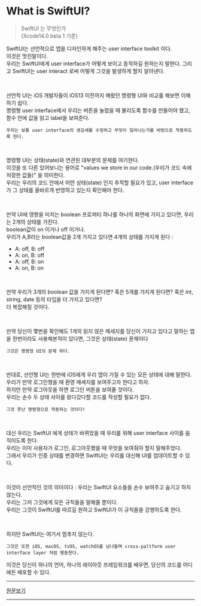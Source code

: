 # What is SwiftUI?

> SwiftUI 는 무엇인가  
> (Xcode14.0 beta 1 기준)

SwiftUI는 선언적으로 앱을 디자인하게 해주는 user interface toolkit 이다.  
이것은 멋진말이다.  
우리는 SwiftUI에게 user interface가 어떻게 보이고 동작하길 원하는지 말한다. 그리고 SwiftUI는 user interact 로써 어떻게 그것을 발생하게 할지 알아낸다.  

</br>

선언적 UI는 iOS 개발자들이 iOS13 이전까지 해왔던 명령형 UI와 비교를 해보면 이해하기 쉽다.  
명령형 user interface에서 우리는 버튼을 눌렀을 때 불리도록 함수를 만들어야 했고, 함수 안에 값을 읽고 label을 보여준다. 
```
우리는 보통 user interface의 생김새를 수정하고 무엇이 일어나는가를 바탕으로 작동하도록 한다.
```

</br>

명령형 UI는 상태(state)와 연관된 대부분의 문제를 야기한다.   
이것을 또 다른 있어보니는 용어로 "values we store in our code.(우리가 코드 속에 저장한 값들)" 을 의미한다.  
우리는 우리의 코드 안에서 어떤 상태(state) 인지 추적할 필요가 있고, user interface가 그 상태를 올바르게 반영하고 있는지 확인해야 한다.

</br>

만약 UI에 영향을 미치는 boolean 프로퍼티 하나를 하나의 화면에 가지고 있다면, 우리는 2개의 상태를 가진다.   
boolean값이 on 이거나 off 이거나.  
우리가 A,B라는 boolean값을 2개 가지고 있다면 4개의 상태를 가지게 된다 :  
- A: off, B: off  
- A: on, B: off 
- A: off, B: on
- A: on, B: on

</br>

만약 우리가 3개의 boolean 값을 가지게 된다면? 혹은 5개를 가지게 된다면? 혹은 int, string, date 등의 타입을 더 가지고 있다면?  
더 복잡해질 것이다.  

</br>

만약 당신이 몇번을 확인해도 1개의 읽지 않은 매세지를 당신이 가지고 있다고 말하는 앱을 한번이라도 사용해본적이 있다면, 그것은 상태(state) 문제이다 
```
그것은 명령형 UI의 문제 하다.  
```

</br>

반대로, 선언형 UI는 한번에 iOS에게 우리 앱이 가질 수 있는 모든 상태에 대해 말한다.  
우리가 만약 로그인했을 때 환영 매세지를 보여주고자 한다고 하자.  
하지만 만약 로그아웃을 하면 로그인 버튼을 보여줄 것이다.   
우리는 손수 두 상태 사이를 왔다갔다할 코드를 작성할 필요가 없다. 
```
그것 못난 명령형으로 작동하는 것이다!  
```

</br>

대신 우리는 SwiftUI 에게 상태가 바뀌었을 때 우리를 위해 user interface 사이를 움직이도록 한다.  
우리는 이미 사용자가 로그인, 로그아웃했을 때 무엇을 보여줘야 할지 말해주었다.  
그래서 우리가 인증 상태를 변경하면 SwiftUI는 우리를 대신해 UI를 업데이트할 수 있다.  

</br>

이것이 선언적인 것의 의미이다 : 우리는 SwiftUI 요소들을 손수 보여주고 숨기고 하지 않는다.  
우리는 그저 그것에게 모든 규칙들을 말해줄 뿐이다.  
우리는 그것이 SwiftUI를 따르길 원하고 SwiftUI가 이 규칙들을 강행하도록 한다.

</br>

하지만 SwiftUI는 여기서 멈추지 않는다.
```
그것은 또한 iOS, macOS, tvOS, watchOS를 넘나들며 cross-paltform user interface layer 처럼 행동한다.   
```
이것은 당신이 하나의 언어, 하나의 레이아웃 프레임워크를 배우면, 당신의 코드를 어디에든 배포할 수 있다.

----

[원문보기](https://www.hackingwithswift.com/quick-start/swiftui/what-is-swiftui)

----
